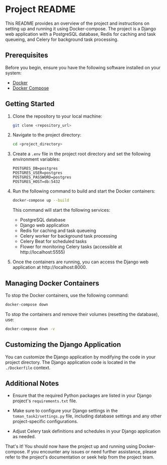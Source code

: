 # Project README

This README provides an overview of the project and instructions on setting up and running it using Docker-compose. The project is a Django web application with a PostgreSQL database, Redis for caching and task queueing, and Celery for background task processing.

## Prerequisites

Before you begin, ensure you have the following software installed on your system:

- [Docker](https://www.docker.com/)
- [Docker Compose](https://docs.docker.com/compose/)

## Getting Started

1. Clone the repository to your local machine:

   ```bash
   git clone <repository_url>
   ```

2. Navigate to the project directory:

   ```bash
   cd <project_directory>
   ```

3. Create a `.env` file in the project root directory and set the following environment variables:

   ```
   POSTGRES_DB=postgres
   POSTGRES_USER=postgres
   POSTGRES_PASSWORD=postgres
   POSTGRES_HOST=db:5432
   ```

4. Run the following command to build and start the Docker containers:

   ```bash
   docker-compose up --build
   ```

   This command will start the following services:

   - PostgreSQL database
   - Django web application
   - Redis for caching and task queueing
   - Celery worker for background task processing
   - Celery Beat for scheduled tasks
   - Flower for monitoring Celery tasks (accessible at http://localhost:5555)

5. Once the containers are running, you can access the Django web application at http://localhost:8000.

## Managing Docker Containers

To stop the Docker containers, use the following command:

```bash
docker-compose down
```

To stop the containers and remove their volumes (resetting the database), use:

```bash
docker-compose down -v
```

## Customizing the Django Application

You can customize the Django application by modifying the code in your project directory. The Django application code is located in the `./Dockerfile` context.

## Additional Notes

- Ensure that the required Python packages are listed in your Django project's `requirements.txt` file.

- Make sure to configure your Django settings in the `toman_task2/settings.py` file, including database settings and any other project-specific configurations.

- Adjust Celery task definitions and schedules in your Django application as needed.

That's it! You should now have the project up and running using Docker-compose. If you encounter any issues or need further assistance, please refer to the project's documentation or seek help from the project team.